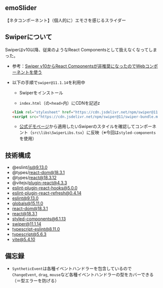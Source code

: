## emoSlider

【ネタコンポーネント】（個人的に）エモさを感じるスライダー

## Swiperについて
Swiperはv10以降、従来のようなReact Componentsとして扱えなくなってしまった。
- 参考：[Swiper v10からReact Componentsが非推奨になったのでWebコンポーネントを使う](https://zenn.dev/rsugi/articles/9d7479b7e3e27b)

- 以下の手順で`swiper@11.1.14`を利用中
  - Swiperをインストール

  - `index.html`（の`<head>`内）にCDNを記述z
  ```html
  <link rel="stylesheet" href="https://cdn.jsdelivr.net/npm/swiper@11/swiper-bundle.min.css" />
  <script src="https://cdn.jsdelivr.net/npm/swiper@11/swiper-bundle.min.js"></script>
  ```

  - [公式デモページ](https://swiperjs.com/demos)から適用したいSwiperのスタイルを確認してコンポーネント（`src\libs\SwiperLibs.tsx`）に反映（※今回は`styled-components`を使用）

## 技術構成
- @eslint/js@9.13.0
- @types/react-dom@18.3.1
- @types/react@18.3.12
- @vitejs/plugin-react@4.3.3
- eslint-plugin-react-hooks@5.0.0
- eslint-plugin-react-refresh@0.4.14
- eslint@9.13.0
- globals@15.11.0
- react-dom@18.3.1
- react@18.3.1
- styled-components@6.1.13
- swiper@11.1.14
- typescript-eslint@8.11.0
- typescript@5.6.3
- vite@5.4.10

## 備忘録
- `SyntheticEvent`は各種イベントハンドラーを包含しているので `ChangeEvent`, `drag`, `mouse`など各種イベントハンドラーの型をカバーできる（＝型エラーを防げる）